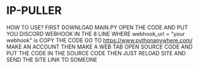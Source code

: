# IP-PULLER
HOW TO USE? FIRST DOWNLOAD MAIN.PY OPEN THE CODE AND PUT YOU DISCORD WEBHOOK IN THE 8 LINE WHERE webhook_url = "your webhook" is COPY THE CODE GO TO https://www.pythonanywhere.com/ MAKE AN ACCOUNT THEN MAKE A WEB TAB OPEN SOURCE CODE AND PUT THE CODE IN THE SOURCE CODE THEN JUST RELOAD SITE AND SEND THE SITE LINK TO SOMEONE
